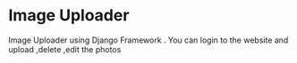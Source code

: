 # Image Uploader
Image Uploader using Django Framework . You can login to the website and upload ,delete ,edit the photos  
